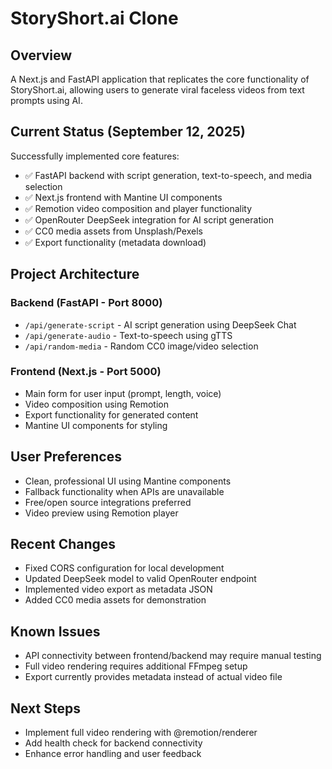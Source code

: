# StoryShort.ai Clone

## Overview
A Next.js and FastAPI application that replicates the core functionality of StoryShort.ai, allowing users to generate viral faceless videos from text prompts using AI.

## Current Status (September 12, 2025)
Successfully implemented core features:
- ✅ FastAPI backend with script generation, text-to-speech, and media selection
- ✅ Next.js frontend with Mantine UI components
- ✅ Remotion video composition and player functionality
- ✅ OpenRouter DeepSeek integration for AI script generation
- ✅ CC0 media assets from Unsplash/Pexels
- ✅ Export functionality (metadata download)

## Project Architecture

### Backend (FastAPI - Port 8000)
- `/api/generate-script` - AI script generation using DeepSeek Chat
- `/api/generate-audio` - Text-to-speech using gTTS
- `/api/random-media` - Random CC0 image/video selection

### Frontend (Next.js - Port 5000)
- Main form for user input (prompt, length, voice)
- Video composition using Remotion
- Export functionality for generated content
- Mantine UI components for styling

## User Preferences
- Clean, professional UI using Mantine components
- Fallback functionality when APIs are unavailable
- Free/open source integrations preferred
- Video preview using Remotion player

## Recent Changes
- Fixed CORS configuration for local development
- Updated DeepSeek model to valid OpenRouter endpoint
- Implemented video export as metadata JSON
- Added CC0 media assets for demonstration

## Known Issues
- API connectivity between frontend/backend may require manual testing
- Full video rendering requires additional FFmpeg setup
- Export currently provides metadata instead of actual video file

## Next Steps
- Implement full video rendering with @remotion/renderer
- Add health check for backend connectivity
- Enhance error handling and user feedback
